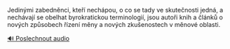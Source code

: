 
Jedinými zabedněnci, kteří nechápou, o co se tady ve skutečnosti jedná, a nechávají se obelhat byrokratickou terminologií, jsou autoři knih a článků o nových způsobech řízení měny a nových zkušenostech v měnové oblasti.

[🔊 Poslechnout audio](/data/7-paragraphs/audio/chapter_159/para_004-Jedinmi-zabednnci-kte-nechpou-o-co-se-tady.mp3)
